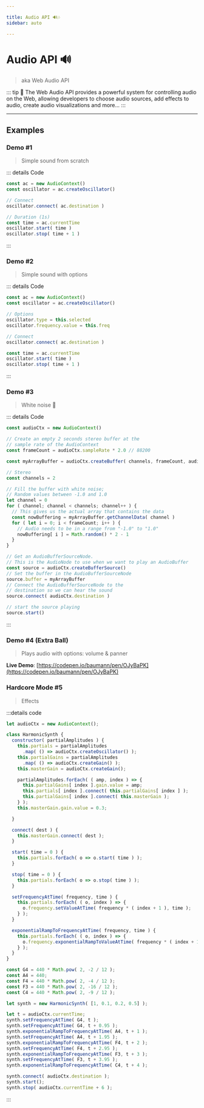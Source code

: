 ```yaml
---

title: Audio API 🔊🎶
sidebar: auto

---
```


# Audio API 🔊

> aka Web Audio API

::: tip 📗 The Web Audio API provides a powerful system for controlling audio on the Web, allowing developers to choose
audio sources, add effects to audio, create audio visualizations and more...
:::

---

## Examples

### Demo #1

> Simple sound from scratch

<API-Audio-Example1 />

::: details Code

```js
const ac = new AudioContext()
const oscillator = ac.createOscillator()

// Connect
oscillator.connect( ac.destination )

// Duration (1s)
const time = ac.currentTime
oscillator.start( time )
oscillator.stop( time + 1 )
```

:::

### Demo #2

> Simple sound with options

<API-Audio-Example2 />

::: details Code

```js {4}
const ac = new AudioContext()
const oscillator = ac.createOscillator()

// Options
oscillator.type = this.selected
oscillator.frequency.value = this.freq

// Connect
oscillator.connect( ac.destination )

const time = ac.currentTime
oscillator.start( time )
oscillator.stop( time + 1 )
```

:::

### Demo #3

> White noise 🤪

<API-Audio-Example3 />


::: details Code

```js
const audioCtx = new AudioContext()

// Create an empty 2 seconds stereo buffer at the
// sample rate of the AudioContext
const frameCount = audioCtx.sampleRate * 2.0 // 88200

const myArrayBuffer = audioCtx.createBuffer( channels, frameCount, audioCtx.sampleRate )  // AudioBuffer

// Stereo
const channels = 2

// Fill the buffer with white noise;
// Random values between -1.0 and 1.0
let channel = 0
for ( channel; channel < channels; channel++ ) {
  // This gives us the actual array that contains the data
  const nowBuffering = myArrayBuffer.getChannelData( channel )
  for ( let i = 0; i < frameCount; i++ ) {
    // Audio needs to be in a range from "-1.0" to "1.0"
    nowBuffering[ i ] = Math.random() * 2 - 1
  }
}

// Get an AudioBufferSourceNode.
// This is the AudioNode to use when we want to play an AudioBuffer
const source = audioCtx.createBufferSource()
// Set the buffer in the AudioBufferSourceNode
source.buffer = myArrayBuffer
// Connect the AudioBufferSourceNode to the
// destination so we can hear the sound
source.connect( audioCtx.destination )

// start the source playing
source.start()
```

:::

### Demo #4 (Extra Ball)

> Plays audio with options: volume & panner

**Live Demo**: [https://codepen.io/baumann/pen/OJyBaPK](https://codepen.io/baumann/pen/OJyBaPK)

### Hardcore Mode #5

> Effects

<API-Audio-Example5 />

:::details code

```javascript
let audioCtx = new AudioContext();

class HarmonicSynth {
  constructor( partialAmplitudes ) {
    this.partials = partialAmplitudes
      .map( () => audioCtx.createOscillator() );
    this.partialGains = partialAmplitudes
      .map( () => audioCtx.createGain() );
    this.masterGain = audioCtx.createGain();

    partialAmplitudes.forEach( ( amp, index ) => {
      this.partialGains[ index ].gain.value = amp;
      this.partials[ index ].connect( this.partialGains[ index ] );
      this.partialGains[ index ].connect( this.masterGain );
    } );
    this.masterGain.gain.value = 0.3;

  }

  connect( dest ) {
    this.masterGain.connect( dest );
  }

  start( time = 0 ) {
    this.partials.forEach( o => o.start( time ) );
  }

  stop( time = 0 ) {
    this.partials.forEach( o => o.stop( time ) );
  }

  setFrequencyAtTime( frequency, time ) {
    this.partials.forEach( ( o, index ) => {
      o.frequency.setValueAtTime( frequency * ( index + 1 ), time );
    } );
  }

  exponentialRampToFrequencyAtTime( frequency, time ) {
    this.partials.forEach( ( o, index ) => {
      o.frequency.exponentialRampToValueAtTime( frequency * ( index + 1 ), time );
    } );
  }
}

const G4 = 440 * Math.pow( 2, -2 / 12 );
const A4 = 440;
const F4 = 440 * Math.pow( 2, -4 / 12 );
const F3 = 440 * Math.pow( 2, -16 / 12 );
const C4 = 440 * Math.pow( 2, -9 / 12 );

let synth = new HarmonicSynth( [1, 0.1, 0.2, 0.5] );

let t = audioCtx.currentTime;
synth.setFrequencyAtTime( G4, t );
synth.setFrequencyAtTime( G4, t + 0.95 );
synth.exponentialRampToFrequencyAtTime( A4, t + 1 );
synth.setFrequencyAtTime( A4, t + 1.95 );
synth.exponentialRampToFrequencyAtTime( F4, t + 2 );
synth.setFrequencyAtTime( F4, t + 2.95 );
synth.exponentialRampToFrequencyAtTime( F3, t + 3 );
synth.setFrequencyAtTime( F3, t + 3.95 );
synth.exponentialRampToFrequencyAtTime( C4, t + 4 );

synth.connect( audioCtx.destination );
synth.start();
synth.stop( audioCtx.currentTime + 6 );

```
:::
